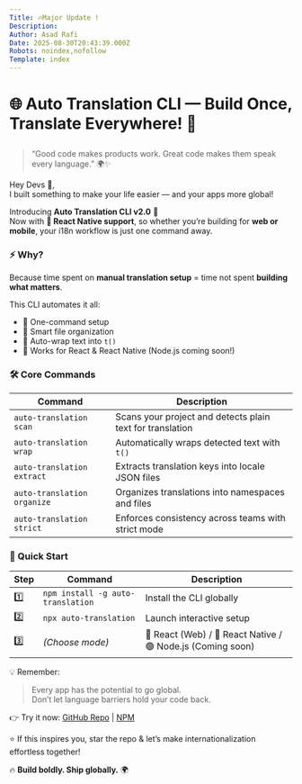 ```yaml
---
Title: 🔥Major Update !
Description: 
Author: Asad Rafi
Date: 2025-08-30T20:43:39.000Z
Robots: noindex,nofollow
Template: index
---
```

<h1>
  
  
  🌐 Auto Translation CLI — Build Once, Translate Everywhere! 🚀
</h1>

<blockquote>
<p>“Good code makes products work. Great code makes them speak every language.” 🌍✨</p>
</blockquote>

<p>Hey Devs 👋,<br>
I built something to make your life easier — and your apps more global!</p>

<p>Introducing <strong>Auto Translation CLI v2.0</strong> 💫<br>
Now with <strong>📱 React Native support</strong>, so whether you’re building for <strong>web or mobile</strong>, your i18n workflow is just one command away.</p>




<h3>
  
  
  ⚡ Why?
</h3>

<p>Because time spent on <strong>manual translation setup</strong> = time not spent <strong>building what matters</strong>.</p>

<p>This CLI automates it all:</p>

<ul>
<li>🚀 One-command setup</li>
<li>📂 Smart file organization</li>
<li>🔄 Auto-wrap text into <code>t()</code>
</li>
<li>📱 Works for React &amp; React Native (Node.js coming soon!)</li>
</ul>




<h3>
  
  
  🛠️ Core Commands
</h3>

<div class="table-wrapper-paragraph"><table>
<thead>
<tr>
<th>Command</th>
<th>Description</th>
</tr>
</thead>
<tbody>
<tr>
<td><code>auto-translation scan</code></td>
<td>Scans your project and detects plain text for translation</td>
</tr>
<tr>
<td><code>auto-translation wrap</code></td>
<td>Automatically wraps detected text with <code>t()</code>
</td>
</tr>
<tr>
<td><code>auto-translation extract</code></td>
<td>Extracts translation keys into locale JSON files</td>
</tr>
<tr>
<td><code>auto-translation organize</code></td>
<td>Organizes translations into namespaces and files</td>
</tr>
<tr>
<td><code>auto-translation strict</code></td>
<td>Enforces consistency across teams with strict mode</td>
</tr>
</tbody>
</table></div>




<h3>
  
  
  🚀 Quick Start
</h3>

<div class="table-wrapper-paragraph"><table>
<thead>
<tr>
<th>Step</th>
<th>Command</th>
<th>Description</th>
</tr>
</thead>
<tbody>
<tr>
<td>1️⃣</td>
<td><code>npm install -g auto-translation</code></td>
<td>Install the CLI globally</td>
</tr>
<tr>
<td>2️⃣</td>
<td><code>npx auto-translation</code></td>
<td>Launch interactive setup</td>
</tr>
<tr>
<td>3️⃣</td>
<td><em>(Choose mode)</em></td>
<td>🔵 React (Web) / 📱 React Native / 🟢 Node.js (Coming soon)</td>
</tr>
</tbody>
</table></div>




<p>💡 Remember:</p>

<blockquote>
<p>Every app has the potential to go global.<br>
Don’t let language barriers hold your code back.</p>
</blockquote>

<p>👉 Try it now: <a href="https://github.com/asadrafi1221/auto_translate_npm_package" rel="noopener noreferrer">GitHub Repo</a> | <a href="https://www.npmjs.com/package/auto-translation" rel="noopener noreferrer">NPM</a></p>

<p>⭐ If this inspires you, star the repo &amp; let’s make internationalization effortless together!</p>




<p>🔥 <strong>Build boldly. Ship globally.</strong> 🌍</p>




